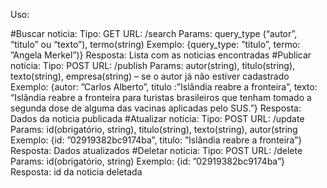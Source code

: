 Uso:

#Buscar noticia:
Tipo: GET
URL: /search
Params:  query_type (“autor”, “titulo” ou “texto”),  termo(string)
Exemplo:  {query_type:  ”titulo”,  termo:  ”Angela Merkel”)}
Resposta: Lista com as noticias encontradas
#Publicar noticia:
Tipo: POST
URL: /publish
Params:  autor(string), titulo(string), texto(string), empresa(string) – se o autor já não estiver cadastrado   
Exemplo:  {autor:  ”Carlos Alberto”, titulo :”Islândia reabre a fronteira”, texto:  “Islândia reabre a fronteira para turistas brasileiros que tenham tomado a segunda dose de alguma das vacinas aplicadas pelo SUS.”}
Resposta: Dados da noticia publicada
#Atualizar noticia:
Tipo: POST
URL: /update
Params:  id(obrigatório, string),  titulo(string), texto(string),  autor(string
Exemplo:  {id: ”02919382bc9174ba”, titulo: ”Islândia reabre a fronteira”}
Resposta: Dados atualizados
#Deletar noticia:
Tipo: POST
URL: /delete
Params:  id(obrigatório, string)
Exemplo:  {id: ”02919382bc9174ba”}
Resposta: id da noticia deletada
